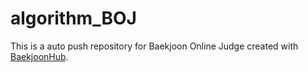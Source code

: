 # algorithm_BOJ
This is a auto push repository for Baekjoon Online Judge created with [BaekjoonHub](https://github.com/BaekjoonHub/BaekjoonHub).
